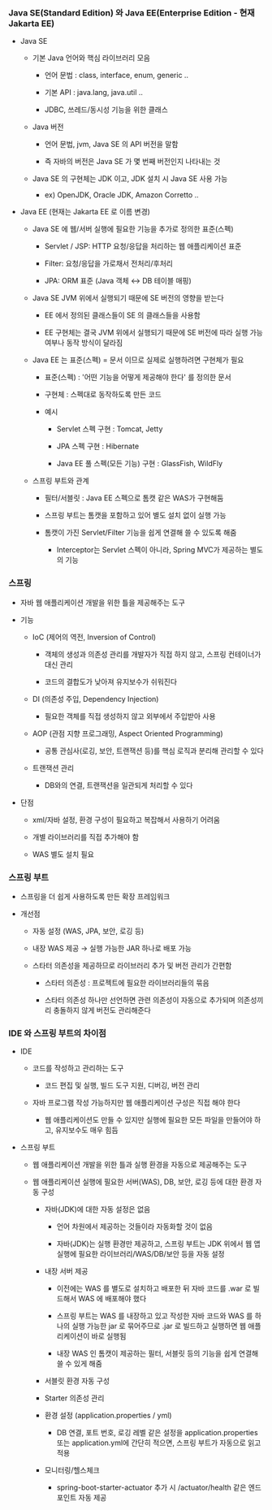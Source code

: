 ### Java SE(Standard Edition) 와 Java EE(Enterprise Edition - 현재 Jakarta EE)

* Java SE

    - 기본 Java 언어와 핵심 라이브러리 모음

        - 언어 문법 : class, interface, enum, generic ..

        - 기본 API : java.lang, java.util ..

        - JDBC, 쓰레드/동시성 기능을 위한 클래스 

    - Java 버전

        - 언어 문법, jvm, Java SE 의 API 버전을 말함

        - 즉 자바의 버전은 Java SE 가 몇 번째 버전인지 나타내는 것

    - Java SE 의 구현체는 JDK 이고, JDK 설치 시 Java SE 사용 가능

        - ex) OpenJDK, Oracle JDK, Amazon Corretto ..


* Java EE (현재는 Jakarta EE 로 이름 변경)

    - Java SE 에 웹/서버 실행에 필요한 기능을 추가로 정의한 표준(스펙)

        - Servlet / JSP: HTTP 요청/응답을 처리하는 웹 애플리케이션 표준

        - Filter: 요청/응답을 가로채서 전처리/후처리

        - JPA: ORM 표준 (Java 객체 ↔ DB 테이블 매핑)

    - Java SE JVM 위에서 실행되기 때문에 SE 버전의 영향을 받는다

        - EE 에서 정의된 클래스들이 SE 의 클래스들을 사용함

        - EE 구현체는 결국 JVM 위에서 실행되기 때문에 SE 버전에 따라 실행 가능 여부나 동작 방식이 달라짐

    - Java EE 는 표준(스펙) = 문서 이므로 실제로 실행하려면 구현체가 필요

        - 표준(스펙) : '어떤 기능을 어떻게 제공해야 한다' 를 정의한 문서  

        - 구현체 : 스펙대로 동작하도록 만든 코드

        - 예시

            - Servlet 스펙 구현 : Tomcat, Jetty

            - JPA 스펙 구현 : Hibernate 
            
            - Java EE 풀 스펙(모든 기능) 구현 : GlassFish, WildFly

    - 스프링 부트와 관계

        - 필터/서블릿 : Java EE 스펙으로 톰캣 같은 WAS가 구현해둠

        - 스프링 부트는 톰캣을 포함하고 있어 별도 설치 없이 실행 가능

        - 톰캣이 가진 Servlet/Filter 기능을 쉽게 연결해 쓸 수 있도록 해줌
        
            - Interceptor는 Servlet 스펙이 아니라, Spring MVC가 제공하는 별도의 기능
        
        
### 스프링

* 자바 웹 애플리케이션 개발을 위한 틀을 제공해주는 도구

* 기능

    - IoC (제어의 역전, Inversion of Control)
    
        - 객체의 생성과 의존성 관리를 개발자가 직접 하지 않고, 스프링 컨테이너가 대신 관리
    
        - 코드의 결합도가 낮아져 유지보수가 쉬워진다

    - DI (의존성 주입, Dependency Injection)
    
        - 필요한 객체를 직접 생성하지 않고 외부에서 주입받아 사용

    - AOP (관점 지향 프로그래밍, Aspect Oriented Programming)
    
        - 공통 관심사(로깅, 보안, 트랜잭션 등)를 핵심 로직과 분리해 관리할 수 있다

    - 트랜잭션 관리
    
        - DB와의 연결, 트랜잭션을 일관되게 처리할 수 있다

* 단점

    - xml/자바 설정, 환경 구성이 필요하고 복잡해서 사용하기 어려움

    - 개별 라이브러리를 직접 추가해야 함

    - WAS 별도 설치 필요

### 스프링 부트

* 스프링을 더 쉽게 사용하도록 만든 확장 프레임워크

* 개선점

    - 자동 설정 (WAS, JPA, 보안, 로깅 등)

    - 내장 WAS 제공 → 실행 가능한 JAR 하나로 배포 가능

    - 스타터 의존성을 제공하므로 라이브러리 추가 및 버전 관리가 간편함

        - 스타터 의존성 : 프로젝트에 필요한 라이브러리들의 묶음

        - 스타터 의존성 하나만 선언하면 관련 의존성이 자동으로 추가되며 의존성끼리 충돌하지 않게 버전도 관리해준다

### IDE 와 스프링 부트의 차이점

* IDE

    - 코드를 작성하고 관리하는 도구

        - 코드 편집 및 실행, 빌드 도구 지원, 디버깅, 버전 관리 

    - 자바 프로그램 작성 가능하지만 웹 애플리케이션 구성은 직접 해야 한다

        - 웹 애플리케이션도 만들 수 있지만 실행에 필요한 모든 파일을 만들어야 하고, 유지보수도 매우 힘듬

* 스프링 부트

    - 웹 애플리케이션 개발을 위한 틀과 실행 환경을 자동으로 제공해주는 도구

    - 웹 애플리케이션 실행에 필요한 서버(WAS), DB, 보안, 로깅 등에 대한 환경 자동 구성 
    
        - 자바(JDK)에 대한 자동 설정은 없음

            - 언어 차원에서 제공하는 것들이라 자동화할 것이 없음

            - 자바(JDK)는 실행 환경만 제공하고, 스프링 부트는 JDK 위에서 웹 앱 실행에 필요한 라이브러리/WAS/DB/보안 등을 자동 설정

        - 내장 서버 제공

            - 이전에는 WAS 를 별도로 설치하고 배포한 뒤 자바 코드를 .war 로 빌드해서 WAS 에 배포해야 했다

            - 스프링 부트는 WAS 를 내장하고 있고 작성한 자바 코드와 WAS 를 하나의 실행 가능한 jar 로 묶어주므로 .jar 로 빌드하고 실행하면 웹 애플리케이션이 바로 실행됨

            - 내장 WAS 인 톰캣이 제공하는 필터, 서블릿 등의 기능을 쉽게 연결해 쓸 수 있게 해줌

        - 서블릿 환경 자동 구성

        - Starter 의존성 관리

        - 환경 설정 (application.properties / yml)

            - DB 연결, 포트 번호, 로깅 레벨 같은 설정을 application.properties 또는 application.yml에 간단히 적으면, 스프링 부트가 자동으로 읽고 적용

        - 모니터링/헬스체크

            - spring-boot-starter-actuator 추가 시 /actuator/health 같은 엔드포인트 자동 제공
